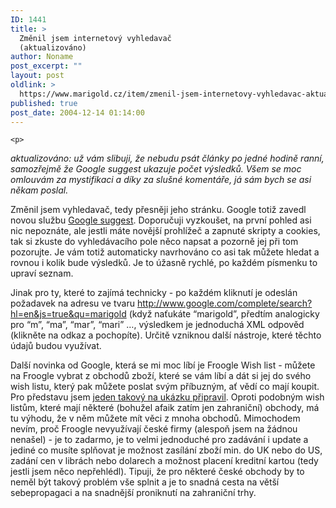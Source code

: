 ```yaml
---
ID: 1441
title: >
  Změnil jsem internetový vyhledavač
  (aktualizováno)
author: Noname
post_excerpt: ""
layout: post
oldlink: >
  https://www.marigold.cz/item/zmenil-jsem-internetovy-vyhledavac-aktualizovano
published: true
post_date: 2004-12-14 01:14:00
---
```

	<p>
<em>aktualizováno: už vám slibuji, že nebudu psát články po jedné hodině ranní, samozřejmě že Google suggest ukazuje počet výsledků. Všem se moc omlouvám za mystifikaci a díky za slušné komentáře, já sám bych se asi někam poslal.</em></p>
<p>
Změnil jsem vyhledavač, tedy přesněji jeho stránku. Google totiž zavedl novou službu <a href="http://www.google.com/webhp?complete=1">Google suggest</a>. Doporučuji vyzkoušet, na první pohled asi nic nepoznáte, ale jestli máte novější prohlížeč a zapnuté skripty a cookies, tak si zkuste do vyhledávacího pole něco napsat a pozorně jej při tom pozorujte. Je vám totiž automaticky navrhováno co asi tak můžete hledat a rovnou i kolik bude výsledků. Je to úžasně rychlé, po každém písmenku to upraví seznam.</p>
<p>
Jinak pro ty, které to zajímá technicky - po každém kliknutí je odeslán požadavek na adresu ve tvaru <a href="http://www.google.com/complete/search?hl=en&amp;js=true&amp;qu=marigold">http://www.google.com/complete/search?hl=en&amp;js=true&amp;qu=marigold</a> (když naťukáte &#8220;marigold&#8221;, předtím analogicky pro &#8220;m&#8221;, &#8220;ma&#8221;, &#8220;mar&#8221;, &#8220;mari&#8221; &#8230;, výsledkem je jednoduchá XML odpověd (klikněte na odkaz a pochopíte). Určitě vzniknou další nástroje, které těchto údajů budou využívat.</p>
<p>
Další novinka od Google, která se mi moc líbí je Froogle Wish list - můžete na Froogle vybrat z obchodů zboží, které se vám líbí a dát si jej do svého wish listu, který pak můžete poslat svým příbuzným, ať vědí co mají koupit. Pro představu jsem <a href="http://froogle.google.com/shoppinglist?a=SWL&amp;id=91bcd36aabd45e6548b1fa846e235b26cbd615">jeden takový na ukázku připravil</a>. Oproti podobným wish listům, které mají některé (bohužel afaik zatím jen zahraniční) obchody, má tu výhodu, že v něm můžete mít věci z mnoha obchodů. Mimochodem nevím, proč Froogle nevyužívají české firmy (alespoň jsem na žádnou nenašel) - je to zadarmo, je to velmi jednoduché pro zadávání i update a jediné co musíte splňovat je možnost zasílání zboží min. do UK nebo do US, zadání cen v librách nebo dolarech a možnost placení kreditní kartou (tedy jestli jsem něco nepřehlédl). Tipuji, že pro některé české obchody by to neměl být takový problém vše splnit a je to snadná cesta na větší sebepropagaci a na snadnější proniknutí na zahraniční trhy.</p>
